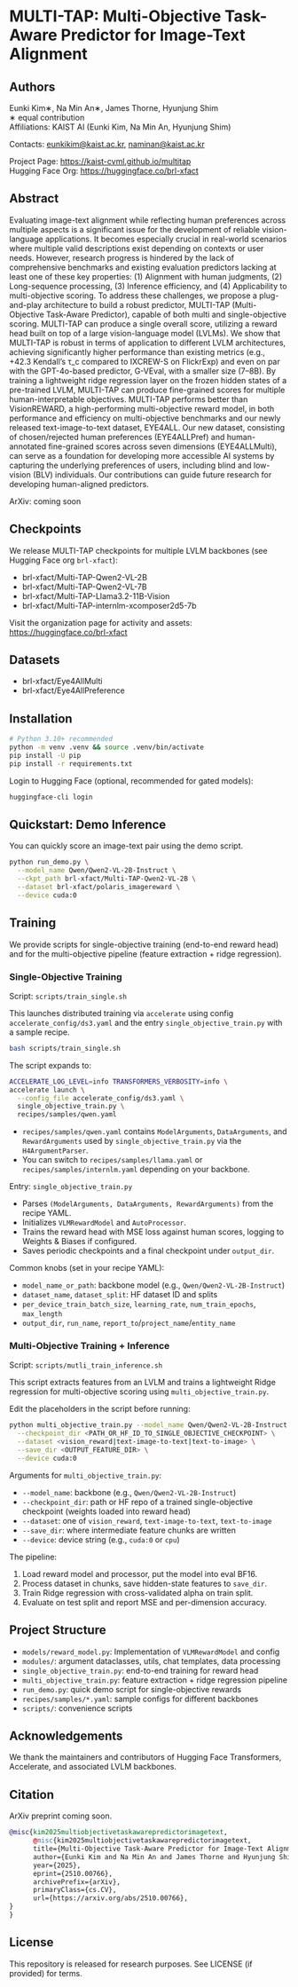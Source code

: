 # MULTI-TAP: Multi-Objective Task-Aware Predictor for Image-Text Alignment

## Authors
Eunki Kim∗, Na Min An∗, James Thorne, Hyunjung Shim  
∗ equal contribution  
Affiliations: KAIST AI (Eunki Kim, Na Min An, Hyunjung Shim)

Contacts: eunkikim@kaist.ac.kr, naminan@kaist.ac.kr

Project Page: https://kaist-cvml.github.io/multitap  
Hugging Face Org: https://huggingface.co/brl-xfact

## Abstract
Evaluating image-text alignment while reflecting human preferences across multiple aspects is a significant issue for the development of reliable vision-language applications. It becomes especially crucial in real-world scenarios where multiple valid descriptions exist depending on contexts or user needs. However, research progress is hindered by the lack of comprehensive benchmarks and existing evaluation predictors lacking at least one of these key properties: (1) Alignment with human judgments, (2) Long-sequence processing, (3) Inference efficiency, and (4) Applicability to multi-objective scoring. To address these challenges, we propose a plug-and-play architecture to build a robust predictor, MULTI-TAP (Multi-Objective Task-Aware Predictor), capable of both multi and single-objective scoring. MULTI-TAP can produce a single overall score, utilizing a reward head built on top of a large vision-language model (LVLMs). We show that MULTI-TAP is robust in terms of application to different LVLM architectures, achieving significantly higher performance than existing metrics (e.g., +42.3 Kendall’s τ_c compared to IXCREW-S on FlickrExp) and even on par with the GPT-4o-based predictor, G-VEval, with a smaller size (7–8B). By training a lightweight ridge regression layer on the frozen hidden states of a pre-trained LVLM, MULTI-TAP can produce fine-grained scores for multiple human-interpretable objectives. MULTI-TAP performs better than VisionREWARD, a high-performing multi-objective reward model, in both performance and efficiency on multi-objective benchmarks and our newly released text-image-to-text dataset, EYE4ALL. Our new dataset, consisting of chosen/rejected human preferences (EYE4ALLPref) and human-annotated fine-grained scores across seven dimensions (EYE4ALLMulti), can serve as a foundation for developing more accessible AI systems by capturing the underlying preferences of users, including blind and low-vision (BLV) individuals. Our contributions can guide future research for developing human-aligned predictors.

ArXiv: coming soon

## Checkpoints
We release MULTI-TAP checkpoints for multiple LVLM backbones (see Hugging Face org `brl-xfact`):

- brl-xfact/Multi-TAP-Qwen2-VL-2B
- brl-xfact/Multi-TAP-Qwen2-VL-7B
- brl-xfact/Multi-TAP-Llama3.2-11B-Vision
- brl-xfact/Multi-TAP-internlm-xcomposer2d5-7b

Visit the organization page for activity and assets: https://huggingface.co/brl-xfact

## Datasets
- brl-xfact/Eye4AllMulti  
- brl-xfact/Eye4AllPreference

## Installation
```bash
# Python 3.10+ recommended
python -m venv .venv && source .venv/bin/activate
pip install -U pip
pip install -r requirements.txt 
```

Login to Hugging Face (optional, recommended for gated models):
```bash
huggingface-cli login
```

## Quickstart: Demo Inference
You can quickly score an image-text pair using the demo script.
```bash
python run_demo.py \
  --model_name Qwen/Qwen2-VL-2B-Instruct \
  --ckpt_path brl-xfact/Multi-TAP-Qwen2-VL-2B \
  --dataset brl-xfact/polaris_imagereward \
  --device cuda:0
```

## Training
We provide scripts for single-objective training (end-to-end reward head) and for the multi-objective pipeline (feature extraction + ridge regression).

### Single-Objective Training
Script: `scripts/train_single.sh`

This launches distributed training via `accelerate` using config `accelerate_config/ds3.yaml` and the entry `single_objective_train.py` with a sample recipe.

```bash
bash scripts/train_single.sh
```

The script expands to:
```bash
ACCELERATE_LOG_LEVEL=info TRANSFORMERS_VERBOSITY=info \
accelerate launch \
  --config_file accelerate_config/ds3.yaml \
  single_objective_train.py \
  recipes/samples/qwen.yaml
```

- `recipes/samples/qwen.yaml` contains `ModelArguments`, `DataArguments`, and `RewardArguments` used by `single_objective_train.py` via the `H4ArgumentParser`.
- You can switch to `recipes/samples/llama.yaml` or `recipes/samples/internlm.yaml` depending on your backbone.

Entry: `single_objective_train.py`
- Parses `(ModelArguments, DataArguments, RewardArguments)` from the recipe YAML.
- Initializes `VLMRewardModel` and `AutoProcessor`.
- Trains the reward head with MSE loss against human scores, logging to Weights & Biases if configured.
- Saves periodic checkpoints and a final checkpoint under `output_dir`.

Common knobs (set in your recipe YAML):
- `model_name_or_path`: backbone model (e.g., `Qwen/Qwen2-VL-2B-Instruct`)
- `dataset_name`, `dataset_split`: HF dataset ID and splits
- `per_device_train_batch_size`, `learning_rate`, `num_train_epochs`, `max_length`
- `output_dir`, `run_name`, `report_to`/`project_name`/`entity_name`

### Multi-Objective Training + Inference
Script: `scripts/mutli_train_inference.sh`

This script extracts features from an LVLM and trains a lightweight Ridge regression for multi-objective scoring using `multi_objective_train.py`.

Edit the placeholders in the script before running:
```bash
python multi_objective_train.py --model_name Qwen/Qwen2-VL-2B-Instruct \
  --checkpoint_dir <PATH_OR_HF_ID_TO_SINGLE_OBJECTIVE_CHECKPOINT> \
  --dataset <vision_reward|text-image-to-text|text-to-image> \
  --save_dir <OUTPUT_FEATURE_DIR> \
  --device cuda:0
```

Arguments for `multi_objective_train.py`:
- `--model_name`: backbone (e.g., `Qwen/Qwen2-VL-2B-Instruct`)
- `--checkpoint_dir`: path or HF repo of a trained single-objective checkpoint (weights loaded into reward head)
- `--dataset`: one of `vision_reward`, `text-image-to-text`, `text-to-image`
- `--save_dir`: where intermediate feature chunks are written
- `--device`: device string (e.g., `cuda:0` or `cpu`)

The pipeline:
1. Load reward model and processor, put the model into eval BF16.
2. Process dataset in chunks, save hidden-state features to `save_dir`.
3. Train Ridge regression with cross-validated alpha on train split.
4. Evaluate on test split and report MSE and per-dimension accuracy.

## Project Structure
- `models/reward_model.py`: Implementation of `VLMRewardModel` and config
- `modules/`: argument dataclasses, utils, chat templates, data processing
- `single_objective_train.py`: end-to-end training for reward head
- `multi_objective_train.py`: feature extraction + ridge regression pipeline
- `run_demo.py`: quick demo script for single-objective rewards
- `recipes/samples/*.yaml`: sample configs for different backbones
- `scripts/`: convenience scripts

## Acknowledgements
We thank the maintainers and contributors of Hugging Face Transformers, Accelerate, and associated LVLM backbones.

## Citation
ArXiv preprint coming soon.

```bibtex
@misc{kim2025multiobjectivetaskawarepredictorimagetext,
      @misc{kim2025multiobjectivetaskawarepredictorimagetext,
      title={Multi-Objective Task-Aware Predictor for Image-Text Alignment}, 
      author={Eunki Kim and Na Min An and James Thorne and Hyunjung Shim},
      year={2025},
      eprint={2510.00766},
      archivePrefix={arXiv},
      primaryClass={cs.CV},
      url={https://arxiv.org/abs/2510.00766}, 
}
}
```

## License
This repository is released for research purposes. See LICENSE (if provided) for terms.
